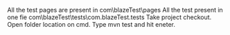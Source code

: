 All the test pages are present in com\blazeTest\pages
All the test present in one fie com\blazeTest\tests\com.blazeTest.tests
Take project checkout.
Open folder location on cmd.
Type mvn test and hit eneter.
